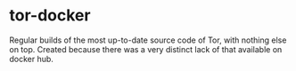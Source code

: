 # tor-docker

Regular builds of the most up-to-date source code of Tor, with nothing else on top. Created because there was a very distinct lack of that available on docker hub.
